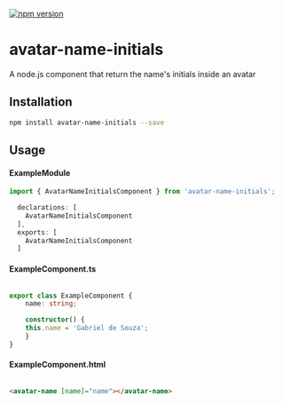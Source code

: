 [![npm version](https://badge.fury.io/js/avatar-name-initials.svg)](https://badge.fury.io/js/avatar-name-initials)

# avatar-name-initials
A node.js component that return the name's initials inside an avatar  


## Installation 
```sh
npm install avatar-name-initials --save
```
## Usage

#### ExampleModule

```typescript
import { AvatarNameInitialsComponent } from 'avatar-name-initials';

  declarations: [
    AvatarNameInitialsComponent
  ],
  exports: [
    AvatarNameInitialsComponent
  ]
 ```
 
#### ExampleComponent.ts
```typescript

export class ExampleComponent {
    name: string;

    constructor() {
    this.name = 'Gabriel de Souza';
    }
}
```

#### ExampleComponent.html
```html

<avatar-name [name]="name"></avatar-name>

```

